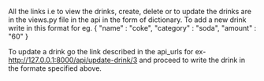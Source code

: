 All the links i.e to view the drinks, create, delete or to update the drinks are in the views.py file in the api in the form of dictionary.
To add a new drink write in this format for eg.
{
  "name" : "coke",
  "category" : "soda",
  "amount" : "60"
}

To update a drink go the link described in the api_urls for ex- http://127.0.0.1:8000/api/update-drink/3 and proceed to write the drink in the formate specified above.


